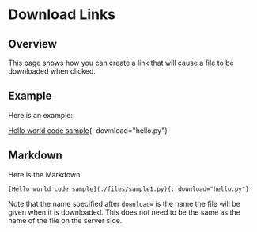 # Download Links

## Overview

This page shows how you can create a link that will cause a file to be
downloaded when clicked.

## Example

Here is an example:

[Hello world code sample](./files/sample1.py){: download="hello.py"}

## Markdown

Here is the Markdown:

```MD
[Hello world code sample](./files/sample1.py){: download="hello.py"}
```

Note that the name specified after `download=` is the name the file will be
given when it is downloaded. This does not need to be the same as the name of
the file on the server side.